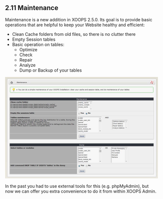 ## 2.11 	Maintenance

Maintenance is a new addition in XOOPS 2.5.0. Its goal is to provide basic operations that are helpful to keep your Website healthy and efficient:

-	Clean Cache folders from old files, so there is no clutter there
-	Empty Session tables
-	Basic operation on tables:
    -	Optimize
    -	Check 
    -	Repair
    -	Analyze
    -	Dump or Backup of your tables

![img_87.jpg](../assets/img_87.jpg)   

In the past you had to use external tools for this (e.g. phpMyAdmin), but now we can offer you extra convenience to do it from within XOOPS Admin.  

